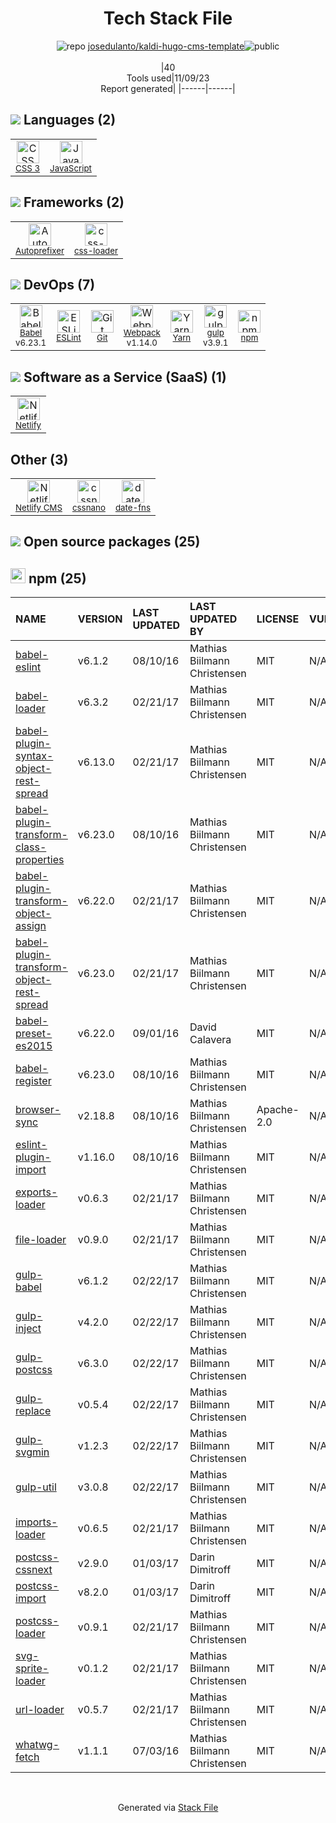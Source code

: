 <!--
--- Readme.md Snippet without images Start ---
## Tech Stack
josedulanto/kaldi-hugo-cms-template is built on the following main stack:
- [gulp](http://gulpjs.com/) – JS Build Tools / JS Task Runners
- [JavaScript](https://developer.mozilla.org/en-US/docs/Web/JavaScript) – Languages
- [Webpack](http://webpack.js.org) – JS Build Tools / JS Task Runners
- [Autoprefixer](https://github.com/postcss/autoprefixer) – CSS Pre-processors / Extensions
- [Babel](http://babeljs.io/) – JavaScript Compilers
- [Netlify](https://www.netlify.com/) – Static Web Hosting
- [ESLint](http://eslint.org/) – Code Review
- [Yarn](https://yarnpkg.com/) – Front End Package Manager
- [Netlify CMS](https://www.netlifycms.org/) – Self-Hosted Blogging / CMS
- [css-loader](https://github.com/webpack-contrib/css-loader) – CSS Pre-processors / Extensions
- [date-fns](https://date-fns.org/) – Javascript Utilities & Libraries

Full tech stack [here](/techstack.md)
--- Readme.md Snippet without images End ---

--- Readme.md Snippet with images Start ---
## Tech Stack
josedulanto/kaldi-hugo-cms-template is built on the following main stack:
- <img width='25' height='25' src='https://img.stackshare.io/service/844/iruTC031.png' alt='gulp'/> [gulp](http://gulpjs.com/) – JS Build Tools / JS Task Runners
- <img width='25' height='25' src='https://img.stackshare.io/service/1209/javascript.jpeg' alt='JavaScript'/> [JavaScript](https://developer.mozilla.org/en-US/docs/Web/JavaScript) – Languages
- <img width='25' height='25' src='https://img.stackshare.io/service/1682/IMG_4636.PNG' alt='Webpack'/> [Webpack](http://webpack.js.org) – JS Build Tools / JS Task Runners
- <img width='25' height='25' src='https://img.stackshare.io/service/2202/72d087642cfce6fef6f2dabec5bf49e8_400x400.png' alt='Autoprefixer'/> [Autoprefixer](https://github.com/postcss/autoprefixer) – CSS Pre-processors / Extensions
- <img width='25' height='25' src='https://img.stackshare.io/service/2739/-1wfGjNw.png' alt='Babel'/> [Babel](http://babeljs.io/) – JavaScript Compilers
- <img width='25' height='25' src='https://img.stackshare.io/service/2748/default_5dfbb146cf22182bca88c7d07f2515a5888fc12a.jpg' alt='Netlify'/> [Netlify](https://www.netlify.com/) – Static Web Hosting
- <img width='25' height='25' src='https://img.stackshare.io/service/3337/Q4L7Jncy.jpg' alt='ESLint'/> [ESLint](http://eslint.org/) – Code Review
- <img width='25' height='25' src='https://img.stackshare.io/service/5848/44mC-kJ3.jpg' alt='Yarn'/> [Yarn](https://yarnpkg.com/) – Front End Package Manager
- <img width='25' height='25' src='https://img.stackshare.io/service/7613/YIgPht1s_400x400.jpg' alt='Netlify CMS'/> [Netlify CMS](https://www.netlifycms.org/) – Self-Hosted Blogging / CMS
- <img width='25' height='25' src='https://img.stackshare.io/service/8074/default_d2b16fd6997fb2e164de645a34f9b8d5a880d999.png' alt='css-loader'/> [css-loader](https://github.com/webpack-contrib/css-loader) – CSS Pre-processors / Extensions
- <img width='25' height='25' src='https://img.stackshare.io/service/10865/default_5551fb8853689f607a2bc0d5a09355d5a3d52bf0.png' alt='date-fns'/> [date-fns](https://date-fns.org/) – Javascript Utilities & Libraries

Full tech stack [here](/techstack.md)
--- Readme.md Snippet with images End ---
-->
<div align="center">

# Tech Stack File
![](https://img.stackshare.io/repo.svg "repo") [josedulanto/kaldi-hugo-cms-template](https://github.com/josedulanto/kaldi-hugo-cms-template)![](https://img.stackshare.io/public_badge.svg "public")
<br/><br/>
|40<br/>Tools used|11/09/23 <br/>Report generated|
|------|------|
</div>

## <img src='https://img.stackshare.io/languages.svg'/> Languages (2)
<table><tr>
  <td align='center'>
  <img width='36' height='36' src='https://img.stackshare.io/service/6727/css.png' alt='CSS 3'>
  <br>
  <sub><a href="https://developer.mozilla.org/en-US/docs/Web/CSS/CSS3">CSS 3</a></sub>
  <br>
  <sub></sub>
</td>

<td align='center'>
  <img width='36' height='36' src='https://img.stackshare.io/service/1209/javascript.jpeg' alt='JavaScript'>
  <br>
  <sub><a href="https://developer.mozilla.org/en-US/docs/Web/JavaScript">JavaScript</a></sub>
  <br>
  <sub></sub>
</td>

</tr>
</table>

## <img src='https://img.stackshare.io/frameworks.svg'/> Frameworks (2)
<table><tr>
  <td align='center'>
  <img width='36' height='36' src='https://img.stackshare.io/service/2202/72d087642cfce6fef6f2dabec5bf49e8_400x400.png' alt='Autoprefixer'>
  <br>
  <sub><a href="https://github.com/postcss/autoprefixer">Autoprefixer</a></sub>
  <br>
  <sub></sub>
</td>

<td align='center'>
  <img width='36' height='36' src='https://img.stackshare.io/service/8074/default_d2b16fd6997fb2e164de645a34f9b8d5a880d999.png' alt='css-loader'>
  <br>
  <sub><a href="https://github.com/webpack-contrib/css-loader">css-loader</a></sub>
  <br>
  <sub></sub>
</td>

</tr>
</table>

## <img src='https://img.stackshare.io/devops.svg'/> DevOps (7)
<table><tr>
  <td align='center'>
  <img width='36' height='36' src='https://img.stackshare.io/service/2739/-1wfGjNw.png' alt='Babel'>
  <br>
  <sub><a href="http://babeljs.io/">Babel</a></sub>
  <br>
  <sub>v6.23.1</sub>
</td>

<td align='center'>
  <img width='36' height='36' src='https://img.stackshare.io/service/3337/Q4L7Jncy.jpg' alt='ESLint'>
  <br>
  <sub><a href="http://eslint.org/">ESLint</a></sub>
  <br>
  <sub></sub>
</td>

<td align='center'>
  <img width='36' height='36' src='https://img.stackshare.io/service/1046/git.png' alt='Git'>
  <br>
  <sub><a href="http://git-scm.com/">Git</a></sub>
  <br>
  <sub></sub>
</td>

<td align='center'>
  <img width='36' height='36' src='https://img.stackshare.io/service/1682/IMG_4636.PNG' alt='Webpack'>
  <br>
  <sub><a href="http://webpack.js.org">Webpack</a></sub>
  <br>
  <sub>v1.14.0</sub>
</td>

<td align='center'>
  <img width='36' height='36' src='https://img.stackshare.io/service/5848/44mC-kJ3.jpg' alt='Yarn'>
  <br>
  <sub><a href="https://yarnpkg.com/">Yarn</a></sub>
  <br>
  <sub></sub>
</td>

<td align='center'>
  <img width='36' height='36' src='https://img.stackshare.io/service/844/iruTC031.png' alt='gulp'>
  <br>
  <sub><a href="http://gulpjs.com/">gulp</a></sub>
  <br>
  <sub>v3.9.1</sub>
</td>

<td align='center'>
  <img width='36' height='36' src='https://img.stackshare.io/service/1120/lejvzrnlpb308aftn31u.png' alt='npm'>
  <br>
  <sub><a href="https://www.npmjs.com/">npm</a></sub>
  <br>
  <sub></sub>
</td>

</tr>
</table>

## <img src='https://img.stackshare.io/saas.svg'/> Software as a Service (SaaS) (1)
<table><tr>
  <td align='center'>
  <img width='36' height='36' src='https://img.stackshare.io/service/2748/default_5dfbb146cf22182bca88c7d07f2515a5888fc12a.jpg' alt='Netlify'>
  <br>
  <sub><a href="https://www.netlify.com/">Netlify</a></sub>
  <br>
  <sub></sub>
</td>

</tr>
</table>

## Other (3)
<table><tr>
  <td align='center'>
  <img width='36' height='36' src='https://img.stackshare.io/service/7613/YIgPht1s_400x400.jpg' alt='Netlify CMS'>
  <br>
  <sub><a href="https://www.netlifycms.org/">Netlify CMS</a></sub>
  <br>
  <sub></sub>
</td>

<td align='center'>
  <img width='36' height='36' src='https://img.stackshare.io/service/6612/ehMiE-wz_normal.jpg' alt='cssnano'>
  <br>
  <sub><a href="http://cssnano.co/">cssnano</a></sub>
  <br>
  <sub></sub>
</td>

<td align='center'>
  <img width='36' height='36' src='https://img.stackshare.io/service/10865/default_5551fb8853689f607a2bc0d5a09355d5a3d52bf0.png' alt='date-fns'>
  <br>
  <sub><a href="https://date-fns.org/">date-fns</a></sub>
  <br>
  <sub></sub>
</td>

</tr>
</table>


## <img src='https://img.stackshare.io/group.svg' /> Open source packages (25)</h2>

## <img width='24' height='24' src='https://img.stackshare.io/service/1120/lejvzrnlpb308aftn31u.png'/> npm (25)

|NAME|VERSION|LAST UPDATED|LAST UPDATED BY|LICENSE|VULNERABILITIES|
|:------|:------|:------|:------|:------|:------|
|[babel-eslint](https://www.npmjs.com/babel-eslint)|v6.1.2|08/10/16|Mathias Biilmann Christensen |MIT|N/A|
|[babel-loader](https://www.npmjs.com/babel-loader)|v6.3.2|02/21/17|Mathias Biilmann Christensen |MIT|N/A|
|[babel-plugin-syntax-object-rest-spread](https://www.npmjs.com/babel-plugin-syntax-object-rest-spread)|v6.13.0|02/21/17|Mathias Biilmann Christensen |MIT|N/A|
|[babel-plugin-transform-class-properties](https://www.npmjs.com/babel-plugin-transform-class-properties)|v6.23.0|08/10/16|Mathias Biilmann Christensen |MIT|N/A|
|[babel-plugin-transform-object-assign](https://www.npmjs.com/babel-plugin-transform-object-assign)|v6.22.0|02/21/17|Mathias Biilmann Christensen |MIT|N/A|
|[babel-plugin-transform-object-rest-spread](https://www.npmjs.com/babel-plugin-transform-object-rest-spread)|v6.23.0|02/21/17|Mathias Biilmann Christensen |MIT|N/A|
|[babel-preset-es2015](https://www.npmjs.com/babel-preset-es2015)|v6.22.0|09/01/16|David Calavera |MIT|N/A|
|[babel-register](https://www.npmjs.com/babel-register)|v6.23.0|08/10/16|Mathias Biilmann Christensen |MIT|N/A|
|[browser-sync](https://www.npmjs.com/browser-sync)|v2.18.8|08/10/16|Mathias Biilmann Christensen |Apache-2.0|N/A|
|[eslint-plugin-import](https://www.npmjs.com/eslint-plugin-import)|v1.16.0|08/10/16|Mathias Biilmann Christensen |MIT|N/A|
|[exports-loader](https://www.npmjs.com/exports-loader)|v0.6.3|02/21/17|Mathias Biilmann Christensen |MIT|N/A|
|[file-loader](https://www.npmjs.com/file-loader)|v0.9.0|02/21/17|Mathias Biilmann Christensen |MIT|N/A|
|[gulp-babel](https://www.npmjs.com/gulp-babel)|v6.1.2|02/22/17|Mathias Biilmann Christensen |MIT|N/A|
|[gulp-inject](https://www.npmjs.com/gulp-inject)|v4.2.0|02/22/17|Mathias Biilmann Christensen |MIT|N/A|
|[gulp-postcss](https://www.npmjs.com/gulp-postcss)|v6.3.0|02/22/17|Mathias Biilmann Christensen |MIT|N/A|
|[gulp-replace](https://www.npmjs.com/gulp-replace)|v0.5.4|02/22/17|Mathias Biilmann Christensen |MIT|N/A|
|[gulp-svgmin](https://www.npmjs.com/gulp-svgmin)|v1.2.3|02/22/17|Mathias Biilmann Christensen |MIT|N/A|
|[gulp-util](https://www.npmjs.com/gulp-util)|v3.0.8|02/22/17|Mathias Biilmann Christensen |MIT|N/A|
|[imports-loader](https://www.npmjs.com/imports-loader)|v0.6.5|02/21/17|Mathias Biilmann Christensen |MIT|N/A|
|[postcss-cssnext](https://www.npmjs.com/postcss-cssnext)|v2.9.0|01/03/17|Darin Dimitroff |MIT|N/A|
|[postcss-import](https://www.npmjs.com/postcss-import)|v8.2.0|01/03/17|Darin Dimitroff |MIT|N/A|
|[postcss-loader](https://www.npmjs.com/postcss-loader)|v0.9.1|02/21/17|Mathias Biilmann Christensen |MIT|N/A|
|[svg-sprite-loader](https://www.npmjs.com/svg-sprite-loader)|v0.1.2|02/21/17|Mathias Biilmann Christensen |MIT|N/A|
|[url-loader](https://www.npmjs.com/url-loader)|v0.5.7|02/21/17|Mathias Biilmann Christensen |MIT|N/A|
|[whatwg-fetch](https://www.npmjs.com/whatwg-fetch)|v1.1.1|07/03/16|Mathias Biilmann Christensen |MIT|N/A|

<br/>
<div align='center'>

Generated via [Stack File](https://github.com/apps/stack-file)
